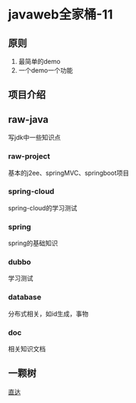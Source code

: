 # javaweb全家桶-11

## 原则
1. 最简单的demo
1. 一个demo一个功能

## 项目介绍

## raw-java
写jdk中一些知识点

### raw-project
基本的j2ee、springMVC、springboot项目

### spring-cloud
spring-cloud的学习测试

### spring
spring的基础知识

### dubbo
学习测试

### database
分布式相关，如id生成，事物

### doc
相关知识文档


## 一颗树
[直达](https://www.processon.com/view/58cfeccae4b03153149958d5#outline)


